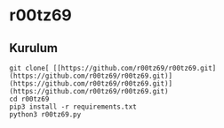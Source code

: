# r00tz69


<h2>Kurulum</h2>

```console
git clone[ [[https://github.com/r00tz69/r00tz69.git](https://github.com/r00tz69/r00tz69.git)](https://github.com/r00tz69/r00tz69.git)](https://github.com/r00tz69/r00tz69.git)
cd r00tz69
pip3 install -r requirements.txt
python3 r00tz69.py
```

